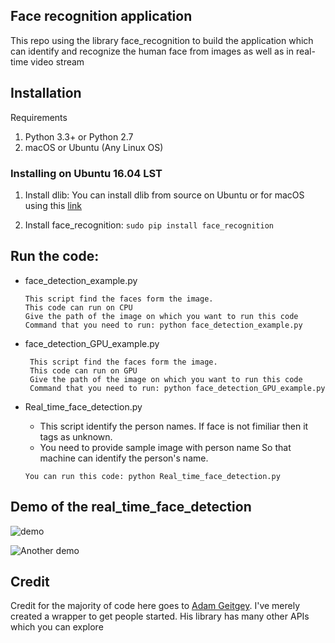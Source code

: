 ## Face recognition application

This repo using the library face_recognition to build the application which can identify and recognize the human face from images as well as in real-time video stream

## Installation

Requirements

1. Python 3.3+ or Python 2.7
2. macOS or Ubuntu (Any Linux OS)


### Installing on Ubuntu 16.04 LST

1. Install dlib: You can install dlib from source on Ubuntu or for macOS using this [link](https://gist.github.com/ageitgey/629d75c1baac34dfa5ca2a1928a7aeaf)

2. Install face_recognition: ```sudo pip install face_recognition```


## Run the code:

* face_detection_example.py 
    ```
    This script find the faces form the image. 
    This code can run on CPU
    Give the path of the image on which you want to run this code
    Command that you need to run: python face_detection_example.py 
    ```
 
* face_detection_GPU_example.py
  ```
   This script find the faces form the image. 
   This code can run on GPU
   Give the path of the image on which you want to run this code
   Command that you need to run: python face_detection_GPU_example.py
    ```
* Real_time_face_detection.py 
   * This script identify the person names. If face is not fimiliar then it tags as unknown.
   * You need to provide sample image with person name So that machine can identify the person's name.
    ```
    You can run this code: python Real_time_face_detection.py 
    ```
## Demo of the real_time_face_detection
![demo](https://user-images.githubusercontent.com/12840374/36086221-f2b13c08-0ff0-11e8-85a0-11ef4a900c2f.gif)


![Another demo](https://cloud.githubusercontent.com/assets/896692/24430398/36f0e3f0-13cb-11e7-8258-4d0c9ce1e419.gif)
## Credit

Credit for the majority of code here goes to [Adam Geitgey](https://github.com/ageitgey/face_recognition). I've merely created a wrapper to get people started. His library has many other APIs which you can explore